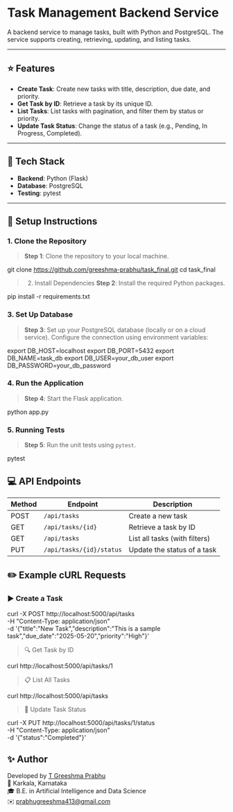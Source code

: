 # Task Management Backend Service

A backend service to manage tasks, built with Python and PostgreSQL. The service supports creating, retrieving, updating, and listing tasks.

---

## :star: Features

- **Create Task**: Create new tasks with title, description, due date, and priority.
- **Get Task by ID**: Retrieve a task by its unique ID.
- **List Tasks**: List tasks with pagination, and filter them by status or priority.
- **Update Task Status**: Change the status of a task (e.g., Pending, In Progress, Completed).

---

## :wrench: Tech Stack

- **Backend**: Python (Flask)
- **Database**: PostgreSQL
- **Testing**: pytest

---
## :memo: Setup Instructions

### 1. Clone the Repository

> **Step 1**: Clone the repository to your local machine.


git clone https://github.com/greeshma-prabhu/task_final.git
cd task_final

> 2. Install Dependencies
**Step 2**: Install the required Python packages.



pip install -r requirements.txt

### 3. Set Up Database

> **Step 3**: Set up your PostgreSQL database (locally or on a cloud service). Configure the connection using environment variables:


export DB_HOST=localhost
export DB_PORT=5432
export DB_NAME=task_db
export DB_USER=your_db_user
export DB_PASSWORD=your_db_password

### 4. Run the Application

> **Step 4**: Start the Flask application.


python app.py

### 5. Running Tests

> **Step 5**: Run the unit tests using `pytest`.


pytest

## :computer: API Endpoints

| Method | Endpoint                      | Description                     |
|--------|-------------------------------|---------------------------------|
| POST   | `/api/tasks`                 | Create a new task               |
| GET    | `/api/tasks/{id}`            | Retrieve a task by ID           |
| GET    | `/api/tasks`                 | List all tasks (with filters)   |
| PUT    | `/api/tasks/{id}/status`     | Update the status of a task     |

## :pencil2: Example cURL Requests

### ▶️ Create a Task

curl -X POST http://localhost:5000/api/tasks \
-H "Content-Type: application/json" \
-d '{"title":"New Task","description":"This is a sample task","due_date":"2025-05-20","priority":"High"}'

>🔍 Get Task by ID


curl http://localhost:5000/api/tasks/1


>📋 List All Tasks


curl http://localhost:5000/api/tasks

>🔁 Update Task Status


curl -X PUT http://localhost:5000/api/tasks/1/status \
-H "Content-Type: application/json" \
-d '{"status":"Completed"}'


## :sparkles: Author

Developed by [T Greeshma Prabhu](https://github.com/greeshma-prabhu)  
📍 Karkala, Karnataka  
🎓 B.E. in Artificial Intelligence and Data Science  
✉️ prabhugreeshma413@gmail.com
